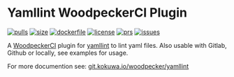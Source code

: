 # Yamllint WoodpeckerCI Plugin

[![pulls](https://img.shields.io/docker/pulls/kokuwaio/yamllint)](https://hub.docker.com/r/kokuwaio/yamllint)
[![size](https://img.shields.io/docker/image-size/kokuwaio/yamllint)](https://hub.docker.com/r/kokuwaio/yamllint)
[![dockerfile](https://img.shields.io/badge/source-Dockerfile%20-blue)](https://git.kokuwa.io/woodpecker/yamllint/src/branch/main/Dockerfile)
[![license](https://img.shields.io/badge/License-EUPL%201.2-blue)](https://git.kokuwa.io/woodpecker/yamllint/src/branch/main/LICENSE)
[![prs](https://img.shields.io/gitea/pull-requests/open/woodpecker/yamllint?gitea_url=https%3A%2F%2Fgit.kokuwa.io)](https://git.kokuwa.io/woodpecker/yamllint/pulls)
[![issues](https://img.shields.io/gitea/issues/open/woodpecker/yamllint?gitea_url=https%3A%2F%2Fgit.kokuwa.io)](https://git.kokuwa.io/woodpecker/yamllint/issues)

A [WoodpeckerCI](https://woodpecker-ci.org) plugin for [yamllint](https://github.com/adrienverge/yamllint) to lint yaml files.
Also usable with Gitlab, Github or locally, see examples for usage.

For more documention see: [git.kokuwa.io/woodpecker/yamllint](https://git.kokuwa.io/woodpecker/yamllint)
